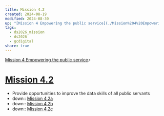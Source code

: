 ```yaml
---
title: Mission 4.2
created: 2024-08-19
modified: 2024-08-30
up: "[Mission 4 Empowering the public service](./Mission%204%20Empowering%20the%20public%20service.md)"
tags:
  - ds2026_mission
  - ds2026
  - gcdigital
share: true
---
```

[Mission 4 Empowering the public service](./Mission%204%20Empowering%20the%20public%20service.md)⤴️
# [Mission 4.2](Mission%204.2.md)
- Provide opportunities to improve the data skills of all public servants
- down:: [Mission 4.2a](./Mission%204.2a.md)
- down:: [Mission 4.2b](./Mission%204.2b.md)
- down:: [Mission 4.2c](./Mission%204.2c.md)

